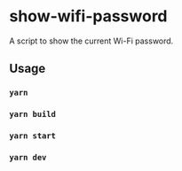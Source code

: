 # show-wifi-password

A script to show the current Wi-Fi password.

## Usage

### `yarn`

### `yarn build`

### `yarn start`

### `yarn dev`
